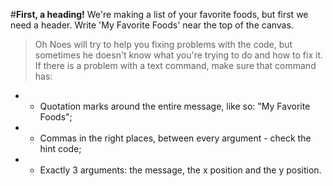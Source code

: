 #**First, a heading!**
We're making a list of your favorite foods, but first we need a header. Write 'My Favorite Foods' near the top of the canvas.

> Oh Noes will try to help you fixing problems with the code, but sometimes he doesn't know what you're trying to do and how to fix it. If there is a problem with a text command, make sure that command has:
* - Quotation marks around the entire message, like so: "My Favorite Foods";
* - Commas in the right places, between every argument - check the hint code;
* - Exactly 3 arguments: the message, the x position and the y position.